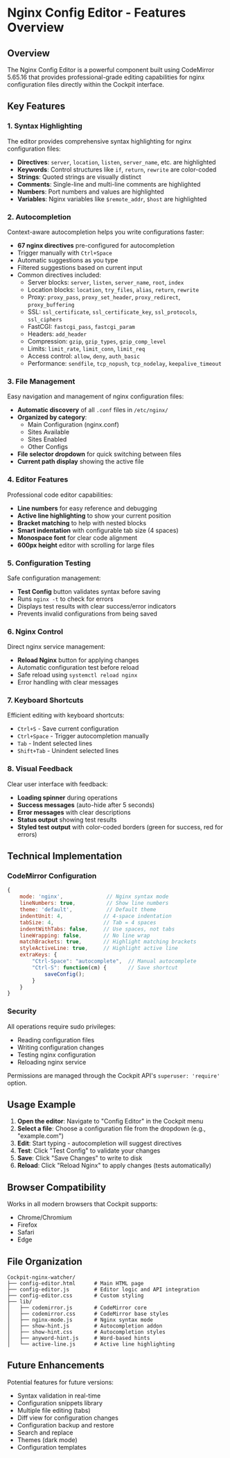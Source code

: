 # Nginx Config Editor - Features Overview

## Overview

The Nginx Config Editor is a powerful component built using CodeMirror 5.65.16 that provides professional-grade editing capabilities for nginx configuration files directly within the Cockpit interface.

## Key Features

### 1. Syntax Highlighting

The editor provides comprehensive syntax highlighting for nginx configuration files:

- **Directives**: `server`, `location`, `listen`, `server_name`, etc. are highlighted
- **Keywords**: Control structures like `if`, `return`, `rewrite` are color-coded
- **Strings**: Quoted strings are visually distinct
- **Comments**: Single-line and multi-line comments are highlighted
- **Numbers**: Port numbers and values are highlighted
- **Variables**: Nginx variables like `$remote_addr`, `$host` are highlighted

### 2. Autocompletion

Context-aware autocompletion helps you write configurations faster:

- **67 nginx directives** pre-configured for autocompletion
- Trigger manually with `Ctrl+Space`
- Automatic suggestions as you type
- Filtered suggestions based on current input
- Common directives included:
  - Server blocks: `server`, `listen`, `server_name`, `root`, `index`
  - Location blocks: `location`, `try_files`, `alias`, `return`, `rewrite`
  - Proxy: `proxy_pass`, `proxy_set_header`, `proxy_redirect`, `proxy_buffering`
  - SSL: `ssl_certificate`, `ssl_certificate_key`, `ssl_protocols`, `ssl_ciphers`
  - FastCGI: `fastcgi_pass`, `fastcgi_param`
  - Headers: `add_header`
  - Compression: `gzip`, `gzip_types`, `gzip_comp_level`
  - Limits: `limit_rate`, `limit_conn`, `limit_req`
  - Access control: `allow`, `deny`, `auth_basic`
  - Performance: `sendfile`, `tcp_nopush`, `tcp_nodelay`, `keepalive_timeout`

### 3. File Management

Easy navigation and management of nginx configuration files:

- **Automatic discovery** of all `.conf` files in `/etc/nginx/`
- **Organized by category**:
  - Main Configuration (nginx.conf)
  - Sites Available
  - Sites Enabled
  - Other Configs
- **File selector dropdown** for quick switching between files
- **Current path display** showing the active file

### 4. Editor Features

Professional code editor capabilities:

- **Line numbers** for easy reference and debugging
- **Active line highlighting** to show your current position
- **Bracket matching** to help with nested blocks
- **Smart indentation** with configurable tab size (4 spaces)
- **Monospace font** for clear code alignment
- **600px height** editor with scrolling for large files

### 5. Configuration Testing

Safe configuration management:

- **Test Config** button validates syntax before saving
- Runs `nginx -t` to check for errors
- Displays test results with clear success/error indicators
- Prevents invalid configurations from being saved

### 6. Nginx Control

Direct nginx service management:

- **Reload Nginx** button for applying changes
- Automatic configuration test before reload
- Safe reload using `systemctl reload nginx`
- Error handling with clear messages

### 7. Keyboard Shortcuts

Efficient editing with keyboard shortcuts:

- `Ctrl+S` - Save current configuration
- `Ctrl+Space` - Trigger autocompletion manually
- `Tab` - Indent selected lines
- `Shift+Tab` - Unindent selected lines

### 8. Visual Feedback

Clear user interface with feedback:

- **Loading spinner** during operations
- **Success messages** (auto-hide after 5 seconds)
- **Error messages** with clear descriptions
- **Status output** showing test results
- **Styled test output** with color-coded borders (green for success, red for errors)

## Technical Implementation

### CodeMirror Configuration

```javascript
{
    mode: 'nginx',              // Nginx syntax mode
    lineNumbers: true,          // Show line numbers
    theme: 'default',           // Default theme
    indentUnit: 4,             // 4-space indentation
    tabSize: 4,                // Tab = 4 spaces
    indentWithTabs: false,     // Use spaces, not tabs
    lineWrapping: false,       // No line wrap
    matchBrackets: true,       // Highlight matching brackets
    styleActiveLine: true,     // Highlight active line
    extraKeys: {
        "Ctrl-Space": "autocomplete",  // Manual autocomplete
        "Ctrl-S": function(cm) {       // Save shortcut
            saveConfig();
        }
    }
}
```

### Security

All operations require sudo privileges:
- Reading configuration files
- Writing configuration changes
- Testing nginx configuration
- Reloading nginx service

Permissions are managed through the Cockpit API's `superuser: 'require'` option.

## Usage Example

1. **Open the editor**: Navigate to "Config Editor" in the Cockpit menu
2. **Select a file**: Choose a configuration file from the dropdown (e.g., "example.com")
3. **Edit**: Start typing - autocompletion will suggest directives
4. **Test**: Click "Test Config" to validate your changes
5. **Save**: Click "Save Changes" to write to disk
6. **Reload**: Click "Reload Nginx" to apply changes (tests automatically)

## Browser Compatibility

Works in all modern browsers that Cockpit supports:
- Chrome/Chromium
- Firefox
- Safari
- Edge

## File Organization

```
Cockpit-nginx-watcher/
├── config-editor.html      # Main HTML page
├── config-editor.js        # Editor logic and API integration
├── config-editor.css       # Custom styling
├── lib/
│   ├── codemirror.js       # CodeMirror core
│   ├── codemirror.css      # CodeMirror base styles
│   ├── nginx-mode.js       # Nginx syntax mode
│   ├── show-hint.js        # Autocompletion addon
│   ├── show-hint.css       # Autocompletion styles
│   ├── anyword-hint.js     # Word-based hints
│   └── active-line.js      # Active line highlighting
```

## Future Enhancements

Potential features for future versions:
- Syntax validation in real-time
- Configuration snippets library
- Multiple file editing (tabs)
- Diff view for configuration changes
- Configuration backup and restore
- Search and replace
- Themes (dark mode)
- Configuration templates
